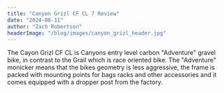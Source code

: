 ```yaml
---
title: "Canyon Grizl CF CL 7 Review"
date: "2024-08-11"
author: "Zach Robertson"
headerImage: "/blog/images/canyon_grizl_header.jpg"
---
```


The Cayon Grizl CF CL is Canyons entry level carbon "Adventure" gravel bike, in contrast to the Grail which is race oriented bike. The "Adventure" monicker means that the bikes geometry is less aggressive, the frame is packed with mounting points for bags racks and other accessories and it comes equipped with a dropper post from the factory.